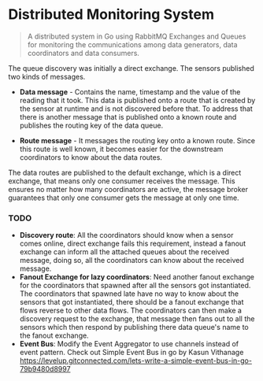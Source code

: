 # Distributed Monitoring System

> A distributed system in Go using RabbitMQ Exchanges and Queues for monitoring the communications among data generators, data coordinators and data consumers.

The queue discovery was initially a direct exchange. The sensors published two kinds of messages.

- **Data message** - Contains the name, timestamp and the value of the reading that it took. This data is published onto a route that is created by the sensor at runtime and is not discovered before that. To address that there is another message that is published onto a known route and publishes the routing key of the data queue.

- **Route message** - It messages the routing key onto a known route. Since this route is well known, it becomes easier for the downstream coordinators to know about the data routes.

The data routes are published to the default exchange, which is a direct exchange, that means only one consumer receives the message. This ensures no matter how many coordinators are active, the message broker guarantees that only one consumer gets the message at only one time.

### TODO

- **Discovery route**: All the coordinators should know when a sensor comes online, direct exchange fails this requirement, instead a fanout exchange can inform all the attached queues about the received message, doing so, all the coordinators can know about the received message.
- **Fanout Exchange for lazy coordinators**: Need another fanout exchange for the coordinators that spawned after all the sensors got instantiated. The coordinators that spawned late have no way to know about the sensors that got instantiated, there should be a fanout exchange that flows reverse to other data flows. The coordinators can then make a discovery request to the exchange, that message then fans out to all the sensors which then respond by publishing there data queue's name to the fanout exchange.
- **Event Bus**: Modify the Event Aggregator to use channels instead of event pattern. 
Check out Simple Event Bus in go by Kasun Vithanage
https://levelup.gitconnected.com/lets-write-a-simple-event-bus-in-go-79b9480d8997
